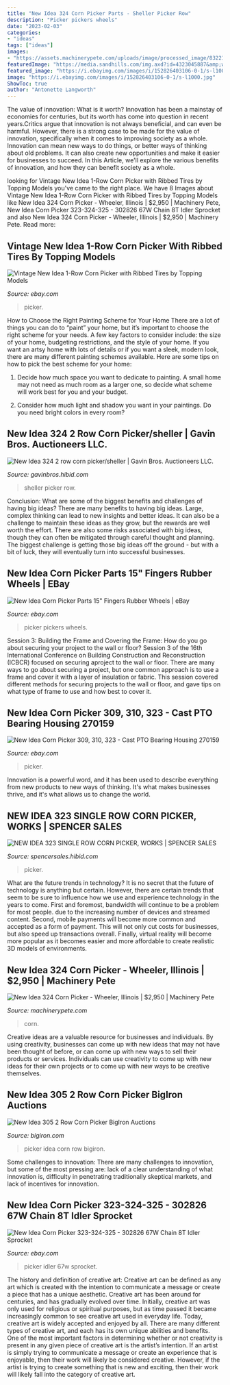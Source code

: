```yaml
---
title: "New Idea 324 Corn Picker Parts - Sheller Picker Row"
description: "Picker pickers wheels"
date: "2023-02-03"
categories:
- "ideas"
tags: ["ideas"]
images:
- "https://assets.machinerypete.com/uploads/image/processed_image/8322141/img.axd"
featuredImage: "https://media.sandhills.com/img.axd?id=4323045887&amp;wid=&amp;p=&amp;ext=&amp;w=0&amp;h=0&amp;t=&amp;lp=&amp;c=True&amp;wt=False&amp;sz=Max&amp;rt=0&amp;checksum=hCpwyuyvknyKrgKwt0IiN6mFjvrzC5Pu"
featured_image: "https://i.ebayimg.com/images/i/152826403106-0-1/s-l1000.jpg"
image: "https://i.ebayimg.com/images/i/152826403106-0-1/s-l1000.jpg"
ShowToc: true
author: "Antonette Langworth"
---
```



The value of innovation: What is it worth?
Innovation has been a mainstay of economies for centuries, but its worth has come into question in recent years.Critics argue that innovation is not always beneficial, and can even be harmful. However, there is a strong case to be made for the value of innovation, specifically when it comes to improving society as a whole. Innovation can mean new ways to do things, or better ways of thinking about old problems. It can also create new opportunities and make it easier for businesses to succeed. In this Article, we'll explore the various benefits of innovation, and how they can benefit society as a whole.

	

		
looking for Vintage New Idea 1-Row Corn Picker with Ribbed Tires by Topping Models you've came to the right place. We have 8 Images about Vintage New Idea 1-Row Corn Picker with Ribbed Tires by Topping Models like New Idea 324 Corn Picker - Wheeler, Illinois | $2,950 | Machinery Pete, New Idea Corn Picker 323-324-325 - 302826 67W Chain 8T Idler Sprocket and also New Idea 324 Corn Picker - Wheeler, Illinois | $2,950 | Machinery Pete. Read more:
		
    
## Vintage New Idea 1-Row Corn Picker With Ribbed Tires By Topping Models

<img loading=lazy src="https://i.ebayimg.com/images/g/dVcAAOSwTmBfanMA/s-l400.jpg" onerror="this.onerror=null;this.src='https://tse3.mm.bing.net/th?id=OIP.DZWjG43jekWqaKVnpQMWHwAAAA&amp;pid=15.1';" alt="Vintage New Idea 1-Row Corn Picker with Ribbed Tires by Topping Models">

_Source: ebay.com_

>picker. 

	

How to Choose the Right Painting Scheme for Your Home
There are a lot of things you can do to “paint” your home, but it’s important to choose the right scheme for your needs. A few key factors to consider include: the size of your home, budgeting restrictions, and the style of your home. If you want an artsy home with lots of details or if you want a sleek, modern look, there are many different painting schemes available. Here are some tips on how to pick the best scheme for your home:
1. Decide how much space you want to dedicate to painting. A small home may not need as much room as a larger one, so decide what scheme will work best for you and your budget.

2. Consider how much light and shadow you want in your paintings. Do you need bright colors in every room?

    
## New Idea 324 2 Row Corn Picker/sheller | Gavin Bros. Auctioneers LLC.

<img loading=lazy src="https://media.sandhills.com/img.axd?id=4196094855&amp;wid=&amp;p=&amp;ext=&amp;w=0&amp;h=0&amp;t=&amp;lp=&amp;c=True&amp;wt=False&amp;sz=Max&amp;rt=0&amp;checksum=B9xD6RmUA%2btjBBNTUvKTXlGSC7Dc%2f0dH" onerror="this.onerror=null;this.src='https://tse2.mm.bing.net/th?id=OIP.kvOZJ37_ebC5JAdeRdKyNwHaFj&amp;pid=15.1';" alt="New Idea 324 2 row corn picker/sheller | Gavin Bros. Auctioneers LLC.">

_Source: gavinbros.hibid.com_

>sheller picker row. 

	

Conclusion: What are some of the biggest benefits and challenges of having big ideas?
There are many benefits to having big ideas. Large, complex thinking can lead to new insights and better ideas. It can also be a challenge to maintain these ideas as they grow, but the rewards are well worth the effort. There are also some risks associated with big ideas, though they can often be mitigated through careful thought and planning. The biggest challenge is getting those big ideas off the ground - but with a bit of luck, they will eventually turn into successful businesses.

    
## New Idea Corn Picker Parts 15&quot; Fingers Rubber Wheels | EBay

<img loading=lazy src="https://i.ebayimg.com/images/g/QzAAAOSwnmxfbQJI/s-l300.jpg" onerror="this.onerror=null;this.src='https://tse3.mm.bing.net/th?id=OIP.aeNz-BcCppi8Z5JHdAHd9gAAAA&amp;pid=15.1';" alt="New Idea Corn Picker Parts 15&quot; Fingers Rubber Wheels | eBay">

_Source: ebay.com_

>picker pickers wheels. 

	

Session 3: Building the Frame and Covering the Frame: How do you go about securing your project to the wall or floor?
Session 3 of the 16th International Conference on Building Construction and Reconstruction (ICBCR) focused on securing aproject to the wall or floor. There are many ways to go about securing a project, but one common approach is to use a frame and cover it with a layer of insulation or fabric. This session covered different methods for securing projects to the wall or floor, and gave tips on what type of frame to use and how best to cover it.

    
## New Idea Corn Picker 309, 310, 323 - Cast PTO Bearing Housing 270159

<img loading=lazy src="https://i.ebayimg.com/images/g/T48AAOxyLm9TDWPv/s-l400.jpg" onerror="this.onerror=null;this.src='https://tse4.mm.bing.net/th?id=OIP.KNxXSsoJnHbgxmC9O0ZMmAAAAA&amp;pid=15.1';" alt="New Idea Corn Picker 309, 310, 323 - Cast PTO Bearing Housing 270159">

_Source: ebay.com_

>picker. 

	

Innovation is a powerful word, and it has been used to describe everything from new products to new ways of thinking. It's what makes businesses thrive, and it's what allows us to change the world.

    
## NEW IDEA 323 SINGLE ROW CORN PICKER, WORKS | SPENCER SALES

<img loading=lazy src="https://media.sandhills.com/img.axd?id=4323045887&amp;wid=&amp;p=&amp;ext=&amp;w=0&amp;h=0&amp;t=&amp;lp=&amp;c=True&amp;wt=False&amp;sz=Max&amp;rt=0&amp;checksum=hCpwyuyvknyKrgKwt0IiN6mFjvrzC5Pu" onerror="this.onerror=null;this.src='https://tse4.mm.bing.net/th?id=OIP.qRSj4R5x-02QX_vYIOcmsgHaE7&amp;pid=15.1';" alt="NEW IDEA 323 SINGLE ROW CORN PICKER, WORKS | SPENCER SALES">

_Source: spencersales.hibid.com_

>picker. 

	

What are the future trends in technology?
It is no secret that the future of technology is anything but certain. However, there are certain trends that seem to be sure to influence how we use and experience technology in the years to come. 
First and foremost, bandwidth will continue to be a problem for most people. due to the increasing number of devices and streamed content. Second, mobile payments will become more common and accepted as a form of payment. This will not only cut costs for businesses, but also speed up transactions overall. Finally, virtual reality will become more popular as it becomes easier and more affordable to create realistic 3D models of environments.

    
## New Idea 324 Corn Picker - Wheeler, Illinois | $2,950 | Machinery Pete

<img loading=lazy src="https://assets.machinerypete.com/uploads/image/processed_image/8322141/img.axd" onerror="this.onerror=null;this.src='https://tse2.mm.bing.net/th?id=OIP.lrKzX54NROd59AUKoB1WnAHaFj&amp;pid=15.1';" alt="New Idea 324 Corn Picker - Wheeler, Illinois | $2,950 | Machinery Pete">

_Source: machinerypete.com_

>corn. 

	

Creative ideas are a valuable resource for businesses and individuals. By using creativity, businesses can come up with new ideas that may not have been thought of before, or can come up with new ways to sell their products or services. Individuals can use creativity to come up with new ideas for their own projects or to come up with new ways to be creative themselves.

    
## New Idea 305 2 Row Corn Picker BigIron Auctions

<img loading=lazy src="https://bigiron.blob.core.windows.net/public/items/3001349722d6e71180c200155d746513/newidea3052rowcornpicker-7.jpg" onerror="this.onerror=null;this.src='https://tse2.mm.bing.net/th?id=OIP.5MAwWTSORLkHMPP6nf88NgHaFj&amp;pid=15.1';" alt="New Idea 305 2 Row Corn Picker BigIron Auctions">

_Source: bigiron.com_

>picker idea corn row bigiron. 

	

Some challenges to innovation:
There are many challenges to innovation, but some of the most pressing are: lack of a clear understanding of what innovation is, difficulty in penetrating traditionally skeptical markets, and lack of incentives for innovation.

    
## New Idea Corn Picker 323-324-325 - 302826 67W Chain 8T Idler Sprocket

<img loading=lazy src="https://i.ebayimg.com/images/i/152826403106-0-1/s-l1000.jpg" onerror="this.onerror=null;this.src='https://tse4.mm.bing.net/th?id=OIP.dmP4mtQ6bKbLMBNPl-w5KwHaFj&amp;pid=15.1';" alt="New Idea Corn Picker 323-324-325 - 302826 67W Chain 8T Idler Sprocket">

_Source: ebay.com_

>picker idler 67w sprocket. 

	

The history and definition of creative art: Creative art can be defined as any art which is created with the intention to communicate a message or create a piece that has a unique aesthetic.
Creative art has been around for centuries, and has gradually evolved over time. Initially, creative art was only used for religious or spiritual purposes, but as time passed it became increasingly common to see creative art used in everyday life. Today, creative art is widely accepted and enjoyed by all. There are many different types of creative art, and each has its own unique abilities and benefits.
One of the most important factors in determining whether or not creativity is present in any given piece of creative art is the artist’s intention. If an artist is simply trying to communicate a message or create an experience that is enjoyable, then their work will likely be considered creative. However, if the artist is trying to create something that is new and exciting, then their work will likely fall into the category of creative art.

